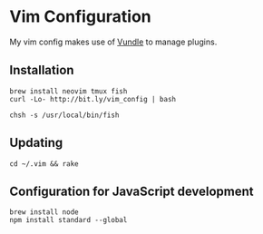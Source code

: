# Vim Configuration

My vim config makes use of [Vundle](https://github.com/gmarik/vundle) to manage plugins.

## Installation

    brew install neovim tmux fish
    curl -Lo- http://bit.ly/vim_config | bash

    chsh -s /usr/local/bin/fish

## Updating

    cd ~/.vim && rake

## Configuration for JavaScript development

    brew install node
    npm install standard --global
